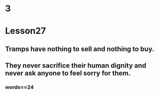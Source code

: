 # 3
# Lesson27
## Tramps have nothing to sell and nothing to buy.
## They never sacrifice their human dignity and never ask anyone to feel sorry for them.
### words==24